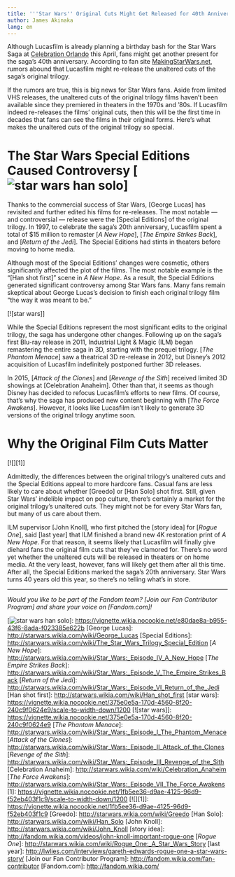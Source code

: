 ```yaml
---
title: '''Star Wars'' Original Cuts Might Get Released for 40th Anniversary'
author: James Akinaka
lang: en
---
```


Although Lucasfilm is already planning a birthday bash for the Star Wars Saga at [Celebration Orlando] this April, fans might get another present for the saga’s 40th anniversary. According to fan site [MakingStarWars.net], rumors abound that Lucasfilm might re-release the unaltered cuts of the saga’s original trilogy.

If the rumors are true, this is big news for Star Wars fans. Aside from limited VHS releases, the unaltered cuts of the original trilogy films haven’t been available since they premiered in theaters in the 1970s and ’80s. If Lucasfilm indeed re-releases the films’ original cuts, then this will be the first time in decades that fans can see the films in their original forms. Here’s what makes the unaltered cuts of the original trilogy so special.

The Star Wars Special Editions Caused Controversy [![star wars han solo]]
=========================================================================

Thanks to the commercial success of Star Wars, [George Lucas] has revisited and further edited his films for re-releases. The most notable — and controversial — release were the [Special Editions] of the original trilogy. In 1997, to celebrate the saga’s 20th anniversary, Lucasfilm spent a total of \$15 million to remaster [*A New Hope*], [*The Empire Strikes Back*], and [*Return of the Jedi*]. The Special Editions had stints in theaters before moving to home media.

Although most of the Special Editions’ changes were cosmetic, others significantly affected the plot of the films. The most notable example is the “[Han shot first]” scene in *A New Hope*. As a result, the Special Editions generated significant controversy among Star Wars fans. Many fans remain skeptical about George Lucas’s decision to finish each original trilogy film “the way it was meant to be.”

[![star wars]]

While the Special Editions represent the most significant edits to the original trilogy, the saga has undergone other changes. Following up on the saga’s first Blu-ray release in 2011, Industrial Light & Magic (ILM) began remastering the entire saga in 3D, starting with the prequel trilogy. [*The Phantom Menace*] saw a theatrical 3D re-release in 2012, but Disney’s 2012 acquisition of Lucasfilm indefinitely postponed further 3D releases.

In 2015, [*Attack of the Clones*] and [*Revenge of the Sith*] received limited 3D showings at [Celebration Anaheim]. Other than that, it seems as though Disney has decided to refocus Lucasfilm’s efforts to new films. Of course, that’s why the saga has produced new content beginning with [*The Force Awakens*]. However, it looks like Lucasfilm isn’t likely to generate 3D versions of the original trilogy anytime soon.

Why the Original Film Cuts Matter
=================================

[![][1]]

Admittedly, the differences between the original trilogy’s unaltered cuts and the Special Editions appeal to more hardcore fans. Casual fans are less likely to care about whether [Greedo] or [Han Solo] shot first. Still, given Star Wars’ indelible impact on pop culture, there’s certainly a market for the original trilogy’s unaltered cuts. They might not be for every Star Wars fan, but many of us care about them.

ILM supervisor [John Knoll], who first pitched the [story idea] for [*Rogue One*], said [last year] that ILM finished a brand new 4K restoration print of *A New Hope*. For that reason, it seems likely that Lucasfilm will finally give diehard fans the original film cuts that they’ve clamored for. There’s no word yet whether the unaltered cuts will be released in theaters or on home media. At the very least, however, fans will likely get them after all this time. After all, the Special Editions marked the saga’s 20th anniversary. Star Wars turns 40 years old this year, so there’s no telling what’s in store.

------------------------------------------------------------------------

*Would you like to be part of the Fandom team? [Join our Fan Contributor Program] and share your voice on [Fandom.com]!*

  [Celebration Orlando]: http://starwars.wikia.com/wiki/Celebration_Orlando
  [MakingStarWars.net]: http://makingstarwars.net/2017/02/rumor-unaltered-original-star-wars-trilogy-re-released-year/
  [star wars han solo]: https://vignette.wikia.nocookie.net/e80dae8a-b955-43f6-8ada-f023385e622b/scale-to-width-down/1200
  [![star wars han solo]]: https://vignette.wikia.nocookie.net/e80dae8a-b955-43f6-8ada-f023385e622b
  [George Lucas]: http://starwars.wikia.com/wiki/George_Lucas
  [Special Editions]: http://starwars.wikia.com/wiki/The_Star_Wars_Trilogy_Special_Edition
  [*A New Hope*]: http://starwars.wikia.com/wiki/Star_Wars:_Episode_IV_A_New_Hope
  [*The Empire Strikes Back*]: http://starwars.wikia.com/wiki/Star_Wars:_Episode_V_The_Empire_Strikes_Back
  [*Return of the Jedi*]: http://starwars.wikia.com/wiki/Star_Wars:_Episode_VI_Return_of_the_Jedi
  [Han shot first]: http://starwars.wikia.com/wiki/Han_shot_first
  [star wars]: https://vignette.wikia.nocookie.net/375e0e5a-170d-4560-8f20-240c9f0624e9/scale-to-width-down/1200
  [![star wars]]: https://vignette.wikia.nocookie.net/375e0e5a-170d-4560-8f20-240c9f0624e9
  [*The Phantom Menace*]: http://starwars.wikia.com/wiki/Star_Wars:_Episode_I_The_Phantom_Menace
  [*Attack of the Clones*]: http://starwars.wikia.com/wiki/Star_Wars:_Episode_II_Attack_of_the_Clones
  [*Revenge of the Sith*]: http://starwars.wikia.com/wiki/Star_Wars:_Episode_III_Revenge_of_the_Sith
  [Celebration Anaheim]: http://starwars.wikia.com/wiki/Celebration_Anaheim
  [*The Force Awakens*]: http://starwars.wikia.com/wiki/Star_Wars:_Episode_VII_The_Force_Awakens
  [1]: https://vignette.wikia.nocookie.net/1fb5ee36-d9ae-4125-96d9-f52eb403f1c9/scale-to-width-down/1200
  [![][1]]: https://vignette.wikia.nocookie.net/1fb5ee36-d9ae-4125-96d9-f52eb403f1c9
  [Greedo]: http://starwars.wikia.com/wiki/Greedo
  [Han Solo]: http://starwars.wikia.com/wiki/Han_Solo
  [John Knoll]: http://starwars.wikia.com/wiki/John_Knoll
  [story idea]: http://fandom.wikia.com/videos/john-knoll-important-rogue-one
  [*Rogue One*]: http://starwars.wikia.com/wiki/Rogue_One:_A_Star_Wars_Story
  [last year]: http://lwlies.com/interviews/gareth-edwards-rogue-one-a-star-wars-story/
  [Join our Fan Contributor Program]: http://fandom.wikia.com/fan-contributor
  [Fandom.com]: http://fandom.wikia.com/
